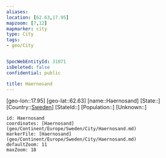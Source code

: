 ```yaml
---
aliases: 
location: [62.63,17.95]
mapzoom: [7,12] 
mapmarker: city 
type: City
tags:
- geo/City


SpocWebEntityId: 31071
isDeleted: false
confidential: public

title: Haernosand
---
```

[geo-lon::17.95]
[geo-lat::62.63]
[name::Haernosand]
[State::]
[Country::[Sweden](geo/Continent/Europe/Sweden.md)]
[StateId::]
[Population::]
[Unknown::]


```leaflet
id: Haernosand
coordinates: [Haernosand](geo/Continent/Europe/Sweden/City/Haernosand.md)
markerFile: [Haernosand](geo/Continent/Europe/Sweden/City/Haernosand.md)
defaultZoom: 11 
maxZoom: 18
```


